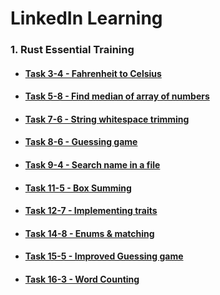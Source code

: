 # LinkedIn Learning
### 1. Rust Essential Training
- #### [Task 3-4 - Fahrenheit to Celsius](./RustEssentialTraining/task_3_4/)
- #### [Task 5-8 - Find median of array of numbers](./RustEssentialTraining/task_5_8/)
- #### [Task 7-6 - String whitespace trimming](./RustEssentialTraining/task_7_6/)
- #### [Task 8-6 - Guessing game](./RustEssentialTraining/task_8_6/)
- #### [Task 9-4 - Search name in a file](./RustEssentialTraining/task_9_4/)
- #### [Task 11-5 - Box Summing](./RustEssentialTraining/task_11_5/)
- #### [Task 12-7 - Implementing traits](./RustEssentialTraining/task_12_7/)
- #### [Task 14-8 - Enums & matching](./RustEssentialTraining/task_14_8/)
- #### [Task 15-5 - Improved Guessing game](./RustEssentialTraining/task_15_5/)
- #### [Task 16-3 - Word Counting](./RustEssentialTraining/task_16_3/)